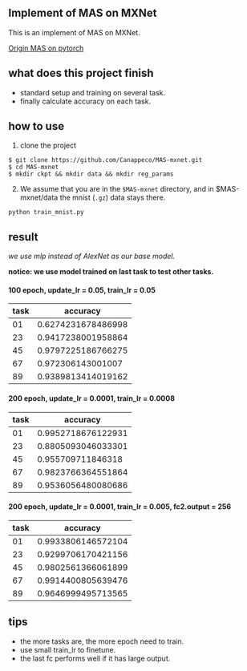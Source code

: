 ## Implement of MAS on MXNet

This is an implement of MAS on MXNet. 

[Origin MAS on pytorch](https://github.com/rahafaljundi/MAS-Memory-Aware-Synapses)

## what does this project finish

* standard setup and training on several task.
* finally calculate accuracy on each task.

## how to use

1. clone the project
```shell
$ git clone https://github.com/Canappeco/MAS-mxnet.git
$ cd MAS-mxnet
$ mkdir ckpt && mkdir data && mkdir reg_params
```

2. We assume that you are in the `$MAS-mxnet` directory, and in $MAS-mxnet/data the mnist (`.gz`) data stays there.
```shell
python train_mnist.py
```

## result

*we use mlp instead of AlexNet as our base model.*

**notice: we use model trained on last task to test other tasks.**

#### 100 epoch, update_lr = 0.05, train_lr = 0.05

task | accuracy
---|---
01 | 0.6274231678486998
23 | 0.9417238001958864
45 | 0.9797225186766275
67 | 0.972306143001007
89 | 0.9389813414019162

#### 200 epoch, update_lr = 0.0001, train_lr = 0.0008

task | accuracy
---|---
01 | 0.9952718676122931
23 | 0.8805093046033301
45 | 0.955709711846318
67 | 0.9823766364551864
89 | 0.9536056480080686

#### 200 epoch, update_lr = 0.0001, train_lr = 0.005, fc2.output = 256

task | accuracy
---|---
01 | 0.9933806146572104
23 | 0.9299706170421156
45 | 0.9802561366061899
67 | 0.9914400805639476
89 | 0.9646999495713565

## tips

* the more tasks are, the more epoch need to train.
* use small train_lr to finetune.
* the last fc performs well if it has large output.
